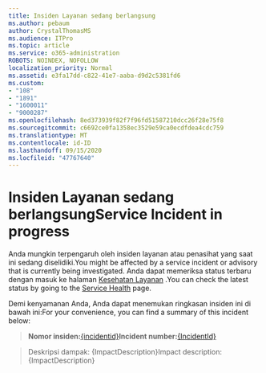 ```yaml
---
title: Insiden Layanan sedang berlangsung
ms.author: pebaum
author: CrystalThomasMS
ms.audience: ITPro
ms.topic: article
ms.service: o365-administration
ROBOTS: NOINDEX, NOFOLLOW
localization_priority: Normal
ms.assetid: e3fa17dd-c822-41e7-aaba-d9d2c5381fd6
ms.custom:
- "108"
- "1891"
- "1600011"
- "9000287"
ms.openlocfilehash: 8ed373939f82f7f96fd51587210dcc26f28e75f8
ms.sourcegitcommit: c6692ce0fa1358ec3529e59ca0ecdfdea4cdc759
ms.translationtype: MT
ms.contentlocale: id-ID
ms.lasthandoff: 09/15/2020
ms.locfileid: "47767640"
---
```

# <a name="service-incident-in-progress"></a><span data-ttu-id="be269-102">Insiden Layanan sedang berlangsung</span><span class="sxs-lookup"><span data-stu-id="be269-102">Service Incident in progress</span></span>

<span data-ttu-id="be269-103">Anda mungkin terpengaruh oleh insiden layanan atau penasihat yang saat ini sedang diselidiki.</span><span class="sxs-lookup"><span data-stu-id="be269-103">You might be affected by a service incident or advisory that is currently being investigated.</span></span> <span data-ttu-id="be269-104">Anda dapat memeriksa status terbaru dengan masuk ke halaman [Kesehatan Layanan](https://admin.microsoft.com/adminportal/home#/servicehealth) .</span><span class="sxs-lookup"><span data-stu-id="be269-104">You can check the latest status by going to the [Service Health](https://admin.microsoft.com/adminportal/home#/servicehealth) page.</span></span>
  
<span data-ttu-id="be269-105">Demi kenyamanan Anda, Anda dapat menemukan ringkasan insiden ini di bawah ini:</span><span class="sxs-lookup"><span data-stu-id="be269-105">For your convenience, you can find a summary of this incident below:</span></span>
  
> <span data-ttu-id="be269-106">**Nomor insiden:**[{incidentid}](https://admin.microsoft.com/adminportal/home#/servicehealth)</span><span class="sxs-lookup"><span data-stu-id="be269-106">**Incident number:**[{IncidentId}](https://admin.microsoft.com/adminportal/home#/servicehealth)</span></span>
    
> <span data-ttu-id="be269-107">Deskripsi dampak: {ImpactDescription}</span><span class="sxs-lookup"><span data-stu-id="be269-107">Impact description: {ImpactDescription}</span></span>
